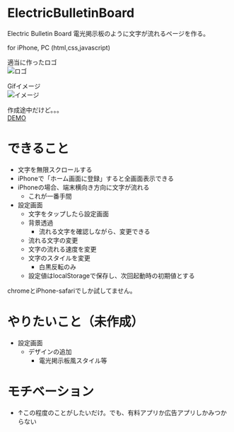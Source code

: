 # ElectricBulletinBoard
Electric Bulletin Board 電光掲示板のように文字が流れるページを作る。

for iPhone, PC (html,css,javascript)

適当に作ったロゴ<br>
![ロゴ](https://sktn3.github.io/ElectricBulletinBoard/icon.jpg "ロゴ")

Gifイメージ<br>
![イメージ](https://sktn3.github.io/myPhoto/ElectricBulletinBoard_image.gif "イメージ")

作成途中だけど。。。<br>
[DEMO](https://sktn3.github.io/ElectricBulletinBoard/ElectricBulletinBoard.html)


# できること

- 文字を無限スクロールする
- iPhoneで「ホーム画面に登録」すると全画面表示できる
- iPhoneの場合、端末横向き方向に文字が流れる
  - これが一番手間
- 設定画面
  - 文字をタップしたら設定画面
  - 背景透過
    - 流れる文字を確認しながら、変更できる
  - 流れる文字の変更
  - 文字の流れる速度を変更
  - 文字のスタイルを変更
    - 白黒反転のみ
  - 設定値はlocalStorageで保存し、次回起動時の初期値とする

chromeとiPhone-safariでしか試してません。

# やりたいこと（未作成）

- 設定画面
  - デザインの追加
    - 電光掲示板風スタイル等


# モチベーション

- ↑この程度のことがしたいだけ。でも、有料アプリか広告アプリしかみつからない
